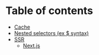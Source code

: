 # Table of contents

* [Cache](README.md)
* [Nested selectors (ex $ syntax)](nested-selectors-ex-usd-syntax.md)
* [SSR](ssr/README.md)
  * [Next.js](ssr/next.js.md)
